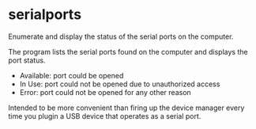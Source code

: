# serialports
Enumerate and display the status of the serial ports on the computer.

The program lists the serial ports found on the computer and displays the port status.

* Available: port could be opened
* In Use: port could not be opened due to unauthorized access
* Error: port could not be opened for any other reason

Intended to be more convenient than firing up the device manager every time you plugin a USB device that operates as a serial port.
